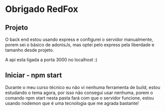 # Obrigado RedFox


## Projeto

O back end estou usando express e configurei o servidor manualmente, porem sei o básico de adonisJs, mas optei pelo express pela liberdade e tamanho desde projeto.

A api esta ligada a porta 3000 no localhost :)



## Iniciar - npm start

Durante o meu curso técnico eu não vi nenhuma ferramenta de build, estou estudando o tema agora, por isso não consegui usar nenhuma, porem o comando npm start nesta pasta fará com que o servidor funcione, estou usando nodemon que é uma tecnologia que me agrada bastante!